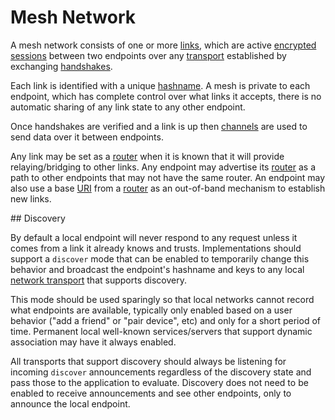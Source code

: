 Mesh Network
============

A mesh network consists of one or more [links](link.md), which are active [encrypted sessions](e3x/) between two endpoints over any [transport](transports/) established by exchanging [handshakes](e3x/handshake.md).  

Each link is identified with a unique [hashname](hashname.md).  A mesh is private to each endpoint, which has complete control over what links it accepts, there is no automatic sharing of any link state to any other endpoint.

Once handshakes are verified and a link is up then [channels](channels/) are used to send data over it between endpoints.

Any link may be set as a [router](routing.md) when it is known that it will provide relaying/bridging to other links.  Any endpoint may advertise its [router](routing.md) as a path to other endpoints that may not have the same router.  An endpoint may also use a base [URI](uri.md) from a [router](routing.md) as an out-of-band mechanism to establish new links.

<a name="discovery" />
## Discovery

By default a local endpoint will never respond to any request unless it comes from a link it already knows and trusts.  Implementations should support a `discover` mode that can be enabled to temporarily change this behavior and broadcast the endpoint's hashname and keys to any local [network transport](transports/) that supports discovery.

This mode should be used sparingly so that local networks cannot record what endpoints are available, typically only enabled based on a user behavior ("add a friend" or "pair device", etc) and only for a short period of time.  Permanent local well-known services/servers that support dynamic association may have it always enabled.

All transports that support discovery should always be listening for incoming `discover` announcements regardless of the discovery state and pass those to the application to evaluate.  Discovery does not need to be enabled to receive announcements and see other endpoints, only to announce the local endpoint.

